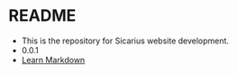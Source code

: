 # README #

* This is the repository for Sicarius website development.
* 0.0.1
* [Learn Markdown](https://bitbucket.org/tutorials/markdowndemo)